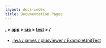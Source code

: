 ```yaml
---
layout: docs-index
title: Documentation Pages
---
```

#### [.](./../../../index) > [app](./../../index) > [src](./../index) > [test](./index) > **/**

- [java / james / plusviewer / ExampleUnitTest](java/james/plusviewer/ExampleUnitTest)
